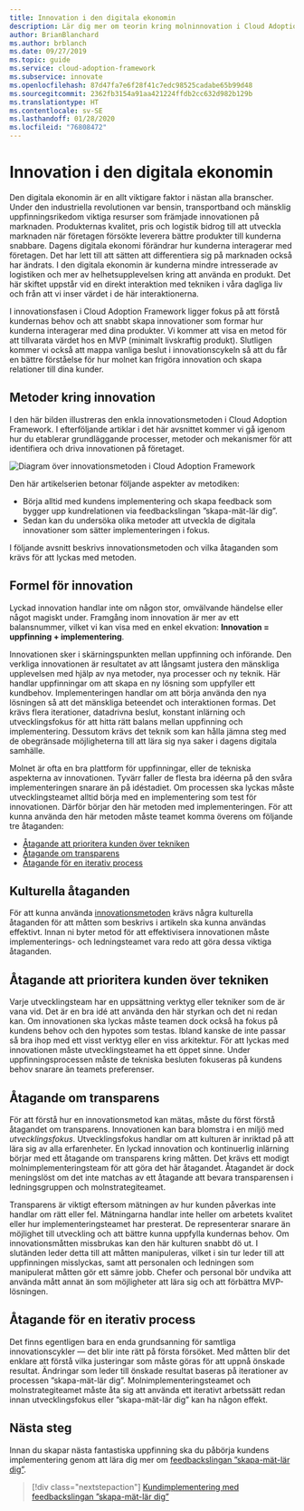 ```yaml
---
title: Innovation i den digitala ekonomin
description: Lär dig mer om teorin kring molninnovation i Cloud Adoption Framework
author: BrianBlanchard
ms.author: brblanch
ms.date: 09/27/2019
ms.topic: guide
ms.service: cloud-adoption-framework
ms.subservice: innovate
ms.openlocfilehash: 87d47fa7e6f28f41c7edc98525cadabe65b99d48
ms.sourcegitcommit: 2362fb3154a91aa421224ffdb2cc632d982b129b
ms.translationtype: HT
ms.contentlocale: sv-SE
ms.lasthandoff: 01/28/2020
ms.locfileid: "76808472"
---
```

# <a name="innovation-in-the-digital-economy"></a>Innovation i den digitala ekonomin

Den digitala ekonomin är en allt viktigare faktor i nästan alla branscher. Under den industriella revolutionen var bensin, transportband och mänsklig uppfinningsrikedom viktiga resurser som främjade innovationen på marknaden. Produkternas kvalitet, pris och logistik bidrog till att utveckla marknaden när företagen försökte leverera bättre produkter till kunderna snabbare. Dagens digitala ekonomi förändrar hur kunderna interagerar med företagen. Det har lett till att sätten att differentiera sig på marknaden också har ändrats. I den digitala ekonomin är kunderna mindre intresserade av logistiken och mer av helhetsupplevelsen kring att använda en produkt. Det här skiftet uppstår vid en direkt interaktion med tekniken i våra dagliga liv och från att vi inser värdet i de här interaktionerna.

I innovationsfasen i Cloud Adoption Framework ligger fokus på att förstå kundernas behov och att snabbt skapa innovationer som formar hur kunderna interagerar med dina produkter. Vi kommer att visa en metod för att tillvarata värdet hos en MVP (minimalt livskraftig produkt). Slutligen kommer vi också att mappa vanliga beslut i innovationscykeln så att du får en bättre förståelse för hur molnet kan frigöra innovation och skapa relationer till dina kunder.

## <a name="innovate-methodology"></a>Metoder kring innovation

I den här bilden illustreras den enkla innovationsmetoden i Cloud Adoption Framework. I efterföljande artiklar i det här avsnittet kommer vi gå igenom hur du etablerar grundläggande processer, metoder och mekanismer för att identifiera och driva innovationen på företaget.

![Diagram över innovationsmetoden i Cloud Adoption Framework](../../_images/innovate/innovate-methodology.png)

Den här artikelserien betonar följande aspekter av metodiken:

- Börja alltid med kundens implementering och skapa feedback som bygger upp kundrelationen via feedbackslingan ”skapa-mät-lär dig”.
- Sedan kan du undersöka olika metoder att utveckla de digitala innovationer som sätter implementeringen i fokus.

I följande avsnitt beskrivs innovationsmetoden och vilka åtaganden som krävs för att lyckas med metoden.

## <a name="formula-for-innovation"></a>Formel för innovation

Lyckad innovation handlar inte om någon stor, omvälvande händelse eller något magiskt under. Framgång inom innovation är mer av ett balansnummer, vilket vi kan visa med en enkel ekvation: **Innovation = uppfinning + implementering**.

Innovationen sker i skärningspunkten mellan uppfinning och införande. Den verkliga innovationen är resultatet av att långsamt justera den mänskliga upplevelsen med hjälp av nya metoder, nya processer och ny teknik. Här handlar uppfinningar om att skapa en ny lösning som uppfyller ett kundbehov. Implementeringen handlar om att börja använda den nya lösningen så att det mänskliga beteendet och interaktionen formas. Det krävs flera iterationer, datadrivna beslut, konstant inlärning och utvecklingsfokus för att hitta rätt balans mellan uppfinning och implementering. Dessutom krävs det teknik som kan hålla jämna steg med de obegränsade möjligheterna till att lära sig nya saker i dagens digitala samhälle.

Molnet är ofta en bra plattform för uppfinningar, eller de tekniska aspekterna av innovationen. Tyvärr faller de flesta bra idéerna på den svåra implementeringen snarare än på idéstadiet. Om processen ska lyckas måste utvecklingsteamet alltid börja med en implementering som test för innovationen. Därför börjar den här metoden med implementeringen. För att kunna använda den här metoden måste teamet komma överens om följande tre åtaganden:

- [Åtagande att prioritera kunden över tekniken](#commitment-to-prioritize-customers-over-technology)
- [Åtagande om transparens](#commitment-to-transparency)
- [Åtagande för en iterativ process](#commitment-to-iteration)

## <a name="cultural-commitments"></a>Kulturella åtaganden

För att kunna använda [innovationsmetoden](../index.md) krävs några kulturella åtaganden för att måtten som beskrivs i artikeln ska kunna användas effektivt. Innan ni byter metod för att effektivisera innovationen måste implementerings- och ledningsteamet vara redo att göra dessa viktiga åtaganden.

## <a name="commitment-to-prioritize-customers-over-technology"></a>Åtagande att prioritera kunden över tekniken

Varje utvecklingsteam har en uppsättning verktyg eller tekniker som de är vana vid. Det är en bra idé att använda den här styrkan och det ni redan kan. Om innovationen ska lyckas måste teamen dock också ha fokus på kundens behov och den hypotes som testas. Ibland kanske de inte passar så bra ihop med ett visst verktyg eller en viss arkitektur. För att lyckas med innovationen måste utvecklingsteamet ha ett öppet sinne. Under uppfinningsprocessen måste de tekniska besluten fokuseras på kundens behov snarare än teamets preferenser.

## <a name="commitment-to-transparency"></a>Åtagande om transparens

För att förstå hur en innovationsmetod kan mätas, måste du först förstå åtagandet om transparens. Innovationen kan bara blomstra i en miljö med *utvecklingsfokus*. Utvecklingsfokus handlar om att kulturen är inriktad på att lära sig av alla erfarenheter. En lyckad innovation och kontinuerlig inlärning börjar med ett åtagande om transparens kring måtten. Det krävs ett modigt molnimplementeringsteam för att göra det här åtagandet. Åtagandet är dock meningslöst om det inte matchas av ett åtagande att bevara transparensen i ledningsgruppen och molnstrategiteamet.

Transparens är viktigt eftersom mätningen av hur kunden påverkas inte handlar om rätt eller fel. Mätningarna handlar inte heller om arbetets kvalitet eller hur implementeringsteamet har presterat. De representerar snarare än möjlighet till utveckling och att bättre kunna uppfylla kundernas behov. Om innovationsmåtten missbrukas kan den här kulturen snabbt dö ut. I slutänden leder detta till att måtten manipuleras, vilket i sin tur leder till att uppfinningen misslyckas, samt att personalen och ledningen som manipulerat måtten gör ett sämre jobb. Chefer och personal bör undvika att använda mått annat än som möjligheter att lära sig och att förbättra MVP-lösningen.

## <a name="commitment-to-iteration"></a>Åtagande för en iterativ process

Det finns egentligen bara en enda grundsanning för samtliga innovationscykler &mdash; det blir inte rätt på första försöket. Med måtten blir det enklare att förstå vilka justeringar som måste göras för att uppnå önskade resultat. Ändringar som leder till önskade resultat baseras på iterationer av processen ”skapa-mät-lär dig”. Molnimplementeringsteamet och molnstrategiteamet måste åta sig att använda ett iterativt arbetssätt redan innan utvecklingsfokus eller ”skapa-mät-lär dig” kan ha någon effekt.

## <a name="next-steps"></a>Nästa steg

Innan du skapar nästa fantastiska uppfinning ska du påbörja kundens implementering genom att lära dig mer om [feedbackslingan ”skapa-mät-lär dig”](./adoption.md).

> [!div class="nextstepaction"]
> [Kundimplementering med feedbackslingan ”skapa-mät-lär dig”](./adoption.md)
